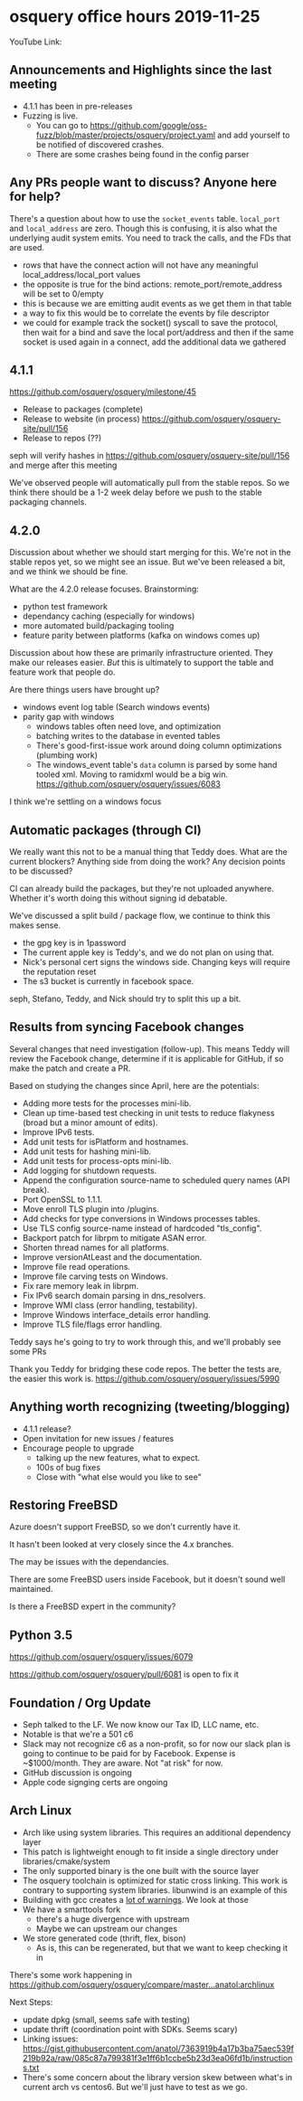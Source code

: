 # osquery office hours 2019-11-25

YouTube Link:

## Announcements and Highlights since the last meeting

* 4.1.1 has been in pre-releases
* Fuzzing is live. 
  - You can go to
    https://github.com/google/oss-fuzz/blob/master/projects/osquery/project.yaml
    and add yourself to be notified of discovered crashes.
  - There are some crashes being found in the config parser

## Any PRs people want to discuss? Anyone here for help?

There's a question about how to use the `socket_events`
table. `local_port` and `local_address` are zero. Though this is
confusing, it is also what the underlying audit system emits. You need
to track the calls, and the FDs that are used.

* rows that have the connect action will not have any meaningful local_address/local_port values
* the opposite is true for the bind actions: remote_port/remote_address will be set to 0/empty
* this is because we are emitting audit events as we get them in that table
* a way to fix this would be to correlate the events by file descriptor
* we could for example track the socket() syscall to save the
  protocol, then wait for a bind and save the local port/address and
  then if the same socket is used again in a connect, add the
  additional data we gathered


## 4.1.1

https://github.com/osquery/osquery/milestone/45

- Release to packages (complete)
- Release to website (in process) https://github.com/osquery/osquery-site/pull/156
- Release to repos (??)

seph will verify hashes in
https://github.com/osquery/osquery-site/pull/156 and merge after this
meeting

We've observed people will automatically pull from the stable
repos. So we think there should be a 1-2 week delay before we push to
the stable packaging channels.

## 4.2.0

Discussion about whether we should start merging for this. We're not
in the stable repos yet, so we might see an issue. But we've been
released a bit, and we think we should be fine.

What are the 4.2.0 release focuses. Brainstorming:
* python test framework
* dependancy caching (especially for windows)
* more automated build/packaging tooling
* feature parity between platforms (kafka on windows comes up)

Discussion about how these are primarily infrastructure oriented. They
make our releases easier. _But_ this is ultimately to support the
table and feature work that people do.

Are there things users have brought up?
* windows event log table (Search windows events)
* parity gap with windows
  - windows tables often need love, and optimization
  - batching writes to the database in evented tables
  - There's good-first-issue work around doing column optimizations (plumbing work)
  - The windows_event table's `data` column is parsed by some hand
    tooled xml. Moving to ramidxml would be a big
    win. https://github.com/osquery/osquery/issues/6083


I think we're settling on a windows focus

## Automatic packages (through CI)

We really want this not to be a manual thing that Teddy does. What are
the current blockers? Anything side from doing the work? Any decision
points to be discussed?


CI can already build the packages, but they're not uploaded
anywhere. Whether it's worth doing this without signing id debatable.

We've discussed a split build / package flow, we continue to think
this makes sense.

* the gpg key is in 1password
* The current apple key is Teddy's, and we do not plan on using that. 
* Nick's personal cert signs the windows side. Changing keys will require the reputation reset
* The s3 bucket is currently in facebook space. 

seph, Stefano, Teddy, and Nick should try to split this up a bit.


## Results from syncing Facebook changes

Several changes that need investigation (follow-up). This means Teddy
will review the Facebook change, determine if it is applicable for
GitHub, if so make the patch and create a PR.

Based on studying the changes since April, here are the potentials:
- Adding more tests for the processes mini-lib.
- Clean up time-based test checking in unit tests to reduce flakyness (broad but a minor amount of edits).
- Improve IPv6 tests.
- Add unit tests for isPlatform and hostnames.
- Add unit tests for hashing mini-lib.
- Add unit tests for process-opts mini-lib.
- Add logging for shutdown requests.
- Append the configuration source-name to scheduled query names (API break).
- Port OpenSSL to 1.1.1.
- Move enroll TLS plugin into /plugins.
- Add checks for type conversions in Windows processes tables.
- Use TLS config source-name instead of hardcoded "tls_config".
- Backport patch for librpm to mitigate ASAN error.
- Shorten thread names for all platforms.
- Improve versionAtLeast and the documentation.
- Improve file read operations.
- Improve file carving tests on Windows.
- Fix rare memory leak in librpm.
- Fix IPv6 search domain parsing in dns_resolvers.
- Improve WMI class (error handling, testability).
- Improve Windows interface_details error handling.
- Improve TLS file/flags error handling.

Teddy says he's going to try to work through this, and we'll probably see some PRs

Thank you Teddy for bridging these code repos. The better the tests
are, the easier this work
is. https://github.com/osquery/osquery/issues/5990

## Anything worth recognizing (tweeting/blogging)

* 4.1.1 release?
* Open invitation for new issues / features
* Encourage people to upgrade
  - talking up the new features, what to expect.
  - 100s of bug fixes
  - Close with "what else would you like to see"

## Restoring FreeBSD

Azure doesn't support FreeBSD, so we don't currently have it.

It hasn't been looked at very closely since the 4.x branches.

The may be issues with the dependancies.

There are some FreeBSD users inside Facebook, but it doesn't sound
well maintained.

Is there a FreeBSD expert in the community?

## Python 3.5

https://github.com/osquery/osquery/issues/6079

https://github.com/osquery/osquery/pull/6081 is open to fix it

## Foundation / Org Update

- Seph talked to the LF. We now know our Tax ID, LLC name, etc.
- Notable is that we're a 501 c6
- Slack may not recognize c6 as a non-profit, so for now our slack
  plan is going to continue to be paid for by Facebook.  Expense is
  ~$1000/month. They are aware. Not "at risk" for now.
- GitHub discussion is ongoing
- Apple code signging certs are ongoing

## Arch Linux

- Arch like using system libraries. This requires an additional dependency layer
- This patch is lightweight enough to fit inside a single directory under libraries/cmake/system
- The only supported binary is the one built with the source layer
- The osquery toolchain is optimized for static cross linking. This
  work is contrary to supporting system libraries. libunwind is an
  example of this
- Building with gcc creates a [lot of warnings](https://gist.github.com/anatol/b7197c7b59a92a568dbbe9595ee24169). We look at those
- We have a smarttools fork
  - there's a huge divergence with upstream
  - Maybe we can upstream our changes
- We store generated code (thrift, flex, bison)
  - As is, this can be regenerated, but that we want to keep checking it in

There's some work happening in https://github.com/osquery/osquery/compare/master...anatol:archlinux

Next Steps:
- update dpkg (small, seems safe with testing)
- update thrift (coordination point with SDKs. Seems scary)
- Linking issues: https://gist.githubusercontent.com/anatol/7363919b4a17b3ba75aec539f219b92a/raw/085c87a799381f3e1ff6b1ccbe5b23d3ea06fd1b/instructions.txt
- There's some concern about the library version skew between what's
  in current arch vs centos6. But we'll just have to test as we go.
